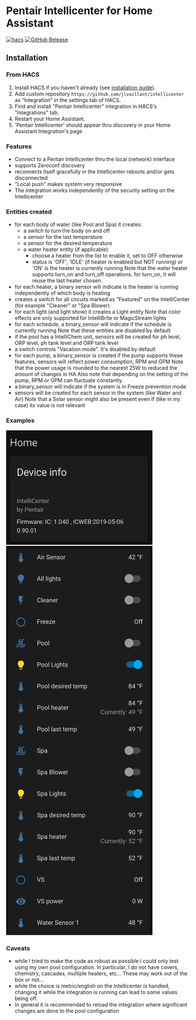 # Pentair Intellicenter for Home Assistant

[![hacs][hacsbadge]][hacs]
[![GitHub Release][releases-shield]][releases]

## Installation

### From HACS

1. Install HACS if you haven't already (see [installation guide](https://hacs.netlify.com/docs/installation/manual)).
2. Add custom repository `https://github.com/jlvaillant/intellicenter` as "Integration" in the settings tab of HACS.
3. Find and install "Pentair Intellicenter" integration in HACS's "Integrations" tab.
4. Restart your Home Assistant.
5. 'Pentair Intellicenter' should appear thru discovery in your Home Assistant Integration's page

### Features

- Connect to a Pentair Intellicenter thru the local (network) interface
- supports Zeroconf discovery
- reconnects itself gracefully in the Intellicenter reboots and/or gets disconnected
- "Local push" makes system very responsive
- The integration works independently of the security setting on the Intellicenter

### Entities created

- for each body of water (like Pool and Spa) it creates:
    - a switch to turn the body on and off
    - a sensor for the last temperature
    - a sensor for the desired temperature
    - a water heater entity (if applicable):
        - choose a heater from the list to enable it, set to OFF otherwise
        - status is 'OFF', 'IDLE' (if heater is enabled but NOT running) or
          'ON' is the heater is currently running
        Note that the water heater supports turn_on and turn_off operations.
        for turn_on, it will reuse the last heater chosen.
- for each heater, a binary sensor will indicate is the heater is running
  independently of which body is heating
- creates a switch for all circuits marked as "Featured" on the IntelliCenter
  (for example "Cleaner" or "Spa Blower)
- for each light (and light show) it creates a Light entity
  Note that color effects are only supported for IntelliBrite or MagicStream lights
- for each schedule, a binary_sensor will indicate if the schedule is currently running
  Note that these entities are disabled by default
- if the pool has a IntelliChem unit, sensors will be created for
  ph level, ORP level, ph tank level and ORP tank level
- a switch controls "Vacation mode". It's disabled by default
- for each pump, a binary_sensor is created
  if the pump supports these features, sensors will reflect power consumption, RPM and GPM
  Note that the power usage is rounded to the nearest 25W to reduced the amount of changes in HA
  Also note that depending on the setting of the pump, RPM or GPM can fluctuate constantly.
- a binary_sensor will indicate if the system is in Freeze prevention mode
- sensors will be created for each sensor in the system (like Water and Air)
  Note that a Solar sensor might also be present even if (like in my case) its value
  is not relevant

### Examples

<img src="device_info.png" width="400"/>

<img src="entities.png" width="400"/>

### Caveats

- while I tried to make the code as robust as possible I could only test using
  my own pool configuration. In particular, I do not have covers, chemistry, cascades,
  multiple heaters, etc... These may work out of the box or not...
- while the choice is metric/english on the Intellicenter is handled, changing it
  while the integration is running can lead to some values being off.
- In general it is recommended to reload the integration where significant changes are done to the pool configuration

[hacs]: https://github.com/custom-components/hacs
[hacsbadge]: https://img.shields.io/badge/HACS-Default-orange
[releases-shield]: https://img.shields.io/github/v/release/jlvaillant/intellicenter
[releases]: https://github.com/jlvaillant/intellicenter/releases
